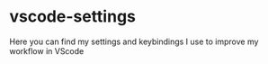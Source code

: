 # vscode-settings
Here you can find my settings and keybindings I use to improve my workflow in VScode
